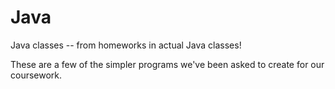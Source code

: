# Java
Java classes -- from homeworks in actual Java classes!

These are a few of the simpler programs we've been asked to create for our coursework.
